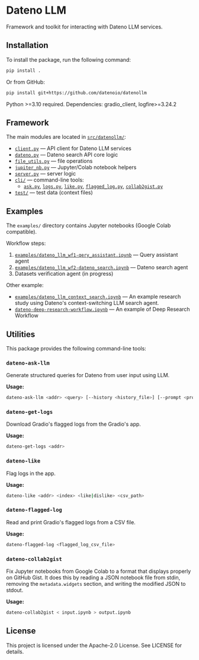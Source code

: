 # Dateno LLM

Framework and toolkit for interacting with Dateno LLM services.

## Installation

To install the package, run the following command:

```bash
pip install .
```
Or from GitHub:

```bash
pip install git+https://github.com/datenoio/datenollm
```

Python >=3.10 required. Dependencies: gradio_client, logfire>=3.24.2

## Framework
The main modules are located in [`src/datenollm/`](src/datenollm/):
- [`client.py`](src/datenollm/client.py) — API client for Dateno LLM services
- [`dateno.py`](src/datenollm/dateno.py) — Dateno search API core logic
- [`file_utils.py`](src/datenollm/file_utils.py) — file operations
- [`jupiter_nb.py`](src/datenollm/jupiter_nb.py) — Jupyter/Colab notebook helpers
- [`server.py`](src/datenollm/server.py) — server logic
- [`cli/`](src/datenollm/cli/) — command-line tools:
	- [`ask.py`](src/datenollm/cli/ask.py), [`logs.py`](src/datenollm/cli/logs.py), [`like.py`](src/datenollm/cli/like.py), [`flagged_log.py`](src/datenollm/cli/flagged_log.py), [`collab2gist.py`](src/datenollm/cli/collab2gist.py)
- [`test/`](src/datenollm/test/) — test data (context files)

## Examples

The `examples/` directory contains Jupyter notebooks (Google Colab compatible).

Workflow steps:
1. [`examples/dateno_llm_wf1-qery_assistant.ipynb`](examples/dateno_llm_wf1-qery_assistant.ipynb) — Query assistant agent
2. [`examples/dateno_llm_wf2-dateno_search.ipynb`](examples/dateno_llm_wf2-dateno_search.ipynb) — Dateno search agent
3. Datasets verification agent (in progress)



Other example:

- [`examples/dateno_llm_context_search.ipynb`](examples/dateno_llm_context_search.ipynb) — An example research study using Dateno's context-switching LLM search agent.
- [`dateno-deep-research-workflow.ipynb`](examples/dateno-deep-research-workflow.ipynb) — An example of Deep Research Workflow


## Utilities

This package provides the following command-line tools:

### `dateno-ask-llm`

Generate structured queries for Dateno from user input using LLM.

**Usage:**

```bash
dateno-ask-llm <addr> <query> [--history <history_file>] [--prompt <prompt_file>] [--model <model_id>] [--max-tokens <max_tokens>] [--temperature <temperature>] [--top-p <top_p>]
```

### `dateno-get-logs`

Download Gradio's flagged logs from the Gradio's app.

**Usage:**

```bash
dateno-get-logs <addr>
```

### `dateno-like`

Flag logs in the app.

**Usage:**

```bash
dateno-like <addr> <index> <like|dislike> <csv_path>
```

### `dateno-flagged-log`

Read and print Gradio's flagged logs from a CSV file.

**Usage:**

```bash
dateno-flagged-log <flagged_log_csv_file>
```

### `dateno-collab2gist`

Fix Jupyter notebooks from Google Colab to a format that displays properly on GitHub Gist. It does this by reading a JSON notebook file from stdin, removing the `metadata.widgets` section, and writing the modified JSON to stdout.

**Usage:**

```bash
dateno-collab2gist < input.ipynb > output.ipynb
```

## License

This project is licensed under the Apache-2.0 License. See LICENSE for details.
